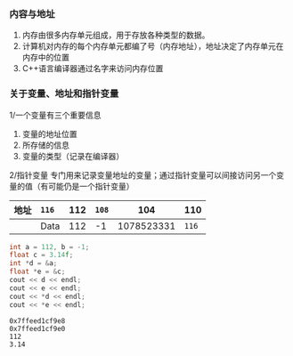 ### 内容与地址
1. 内存由很多内存单元组成，用于存放各种类型的数据。
2. 计算机对内存的每个内存单元都编了号（内存地址），地址决定了内存单元在内存中的位置
3. C++语言编译器通过名字来访问内存位置

### 关于变量、地址和指针变量
1/一个变量有三个重要信息
1. 变量的地址位置
2. 所存储的信息
3. 变量的类型（记录在编译器）

2/指针变量
专门用来记录变量地址的变量；通过指针变量可以间接访问另一个变量的值（有可能仍是一个指针变量）

| 地址 | `116` | 112  | `108` | 104        | 110   |
| ---- | :---- | ---- | ----- | ---------- | ----- |
|      | Data  | 112  | -1    | 1078523331 | `116` |

```cpp
int a = 112, b = -1;
float c = 3.14f;
int *d = &a;
float *e = &c;
cout << d << endl;
cout << e << endl;
cout << *d << endl;
cout << *e << endl;
```

```
0x7ffeed1cf9e8
0x7ffeed1cf9e0
112
3.14
```